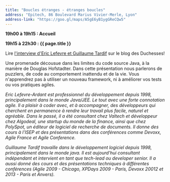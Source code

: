 ```yaml
---
title: "Boucles étranges - étranges boucles"
address: "Epitech, 86 Boulevard Marius Vivier-Merle, Lyon"
address-link: "https://goo.gl/maps/A5gE6yB1ygGReCQw5"
---
```


**19h00 à 19h15 : Accueil**

**19h15 à 22h30 : {{ page.title }}**

Lire
[l'interview d'Eric Lefevre et Guillaume Tardif](http://www.duchess-france.org/boucles-etranges/)
sur le blog des Duchesses!

Une promenade décousue dans les limites du code source Java, à la manière de Douglas Hofstadter.
Dans cette présentation nous parlerons de puzzlers, de code au comportement inattendu et de la vie.
Vous n'apprendrez pas à utiliser un nouveau framework, ni à améliorer vos tests ou vos pratiques agiles.

*Eric Lefevre-Ardant est professionnel du développement depuis 1998, principalement dans le monde Java/JEE.
Le tout avec une forte connotation agile.
Il a plaisir à coder avec, et à accompagner, des développeurs qui cherchent en permanence à rendre leur travail plus facile, naturel et agréable.
Dans le passé, il a été consultant chez Valtech et développeur chez Algodeal, une startup du monde de la finance, ainsi que chez PolySpot, un éditeur de logiciel de recherche de documents.
Il donne des cours à l'ISEP et des présentations dans des conférences comme Devoxx, Agile France et Agile Conference.*

*Guillaume Tardif travaille dans le développement logiciel depuis 1998, principalement dans le monde java.
Il est aujourd'hui consultant indépendant et intervient en tant que tech-lead ou developer senior.
Il a aussi donné des cours et des présentations techniques à différentes conférences (Agile 2009 - Chicago, XPDays 2009 - Paris, Devoxx 20012 et 2013 - Paris et Anvers).*